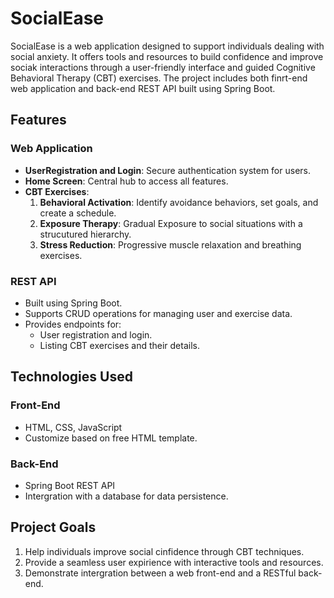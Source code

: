 # SocialEase
SocialEase is a web application designed to support individuals dealing with social anxiety. 
It offers tools and resources to build confidence and improve sociak interactions through a user-friendly interface and guided Cognitive Behavioral Therapy (CBT) exercises.
The project includes both finrt-end web application and back-end REST API built using Spring Boot.

## Features

### **Web Application**
- **UserRegistration and Login**: Secure authentication system for users.
- **Home Screen**: Central hub to access all features.
- **CBT Exercises**:
    1. **Behavioral Activation**: Identify avoidance behaviors, set goals, and create a schedule.
    2. **Exposure Therapy**: Gradual Exposure to social situations with a strucutured hierarchy.
    3. **Stress Reduction**: Progressive muscle relaxation and breathing exercises.
 
### **REST API**
- Built using Spring Boot.
- Supports CRUD operations for managing user and exercise data.
- Provides endpoints for:
    - User registration and login.
    - Listing CBT exercises and their details.
 
## Technologies Used

### **Front-End**
- HTML, CSS, JavaScript
- Customize based on free HTML template.

### **Back-End**
- Spring Boot REST API
- Intergration with a database for data persistence.

## Project Goals
1. Help individuals improve social cinfidence through CBT techniques.
2. Provide a seamless user expirience with interactive tools and resources.
3. Demonstrate intergration between a web front-end and a RESTful back-end.
